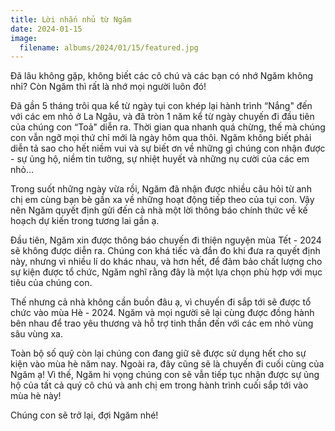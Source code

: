 ```yaml
---
title: Lời nhắn nhủ từ Ngăm
date: 2024-01-15
image:
  filename: albums/2024/01/15/featured.jpg
---
```


Đã lâu không gặp, không biết các cô chú và các bạn có nhớ Ngăm không nhỉ? Còn Ngăm thì rất là nhớ mọi người luôn đó!

Đã gần 5 tháng trôi qua kể từ ngày tụi con khép lại hành trình “Nắng" đến với các em nhỏ ở La Ngâu, và đã tròn 1 năm kể
từ ngày chuyến đi đầu tiên của chúng con “Toả" diễn ra. Thời gian qua nhanh quá chừng, thế mà chúng con vẫn ngỡ mọi thứ
chỉ mới là ngày hôm qua thôi. Ngăm không biết phải diễn tả sao cho hết niềm vui và sự biết ơn về những gì chúng con nhận
được - sự ủng hộ, niềm tin tưởng, sự nhiệt huyết và những nụ cười của các em nhỏ…

Trong suốt những ngày vừa rồi, Ngăm đã nhận được nhiều câu hỏi từ anh chị em cùng bạn bè gần xa về những hoạt động tiếp
theo của tụi con. Vậy nên Ngăm quyết định gửi đến cả nhà một lời thông báo chính thức về kế hoạch dự kiến trong tương
lai gần ạ.

Đầu tiên, Ngăm xin được thông báo chuyến đi thiện nguyện mùa Tết - 2024 sẽ không được diễn ra. Chúng con khá tiếc và đắn
đo khi đưa ra quyết định này, nhưng vì nhiều lí do khác nhau, và hơn hết, để đảm bảo chất lượng cho sự kiện được tổ
chức, Ngăm nghĩ rằng đây là một lựa chọn phù hợp với mục tiêu của chúng con.

Thế nhưng cả nhà không cần buồn đâu ạ, vì chuyến đi sắp tới sẽ được tổ chức vào mùa Hè - 2024. Ngăm và mọi người sẽ lại
cùng được đồng hành bên nhau để trao yêu thương và hỗ trợ tinh thần đến với các em nhỏ vùng sâu vùng xa.

Toàn bộ số quỹ còn lại chúng con đang giữ sẽ được sử dụng hết cho sự kiện vào mùa hè năm nay. Ngoài ra, đây cũng sẽ là
chuyến đi cuối cùng của Ngăm ạ! Vì thế, Ngăm hi vọng chúng con sẽ vẫn tiếp tục nhận được sự ủng hộ của tất cả quý cô chú
và anh chị em trong hành trình cuối sắp tới vào mùa hè này!

Chúng con sẽ trở lại, đợi Ngăm nhé!

